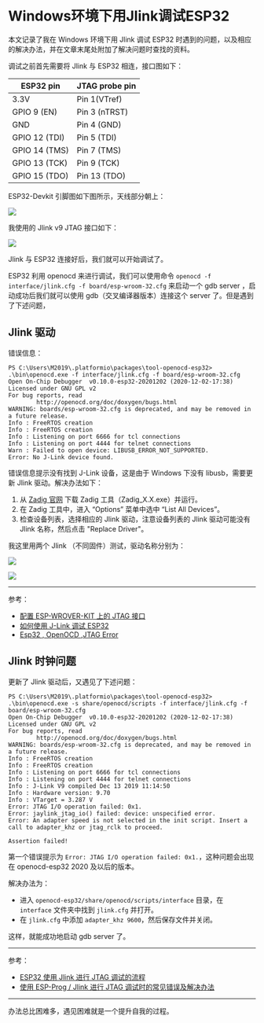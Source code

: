 # Windows环境下用Jlink调试ESP32

本文记录了我在 Windows 环境下用 Jlink 调试 ESP32 时遇到的问题，以及相应的解决办法，并在文章末尾处附加了解决问题时查找的资料。

调试之前首先需要将 Jlink 与 ESP32 相连，接口图如下：

| ESP32 pin     | JTAG probe pin |
| ------------- | -------------- |
| 3.3V          | Pin 1(VTref)   |
| GPIO 9 (EN)   | Pin 3 (nTRST)  |
| GND           | Pin 4 (GND)    |
| GPIO 12 (TDI) | Pin 5 (TDI)    |
| GPIO 14 (TMS) | Pin 7 (TMS)    |
| GPIO 13 (TCK) | Pin 9 (TCK)    |
| GPIO 15 (TDO) | Pin 13 (TDO)   |

ESP32-Devkit 引脚图如下图所示，天线部分朝上：

![](https://i.loli.net/2021/03/01/GUIaXqOl4d5PVpR.png)

我使用的 Jlink v9 JTAG 接口如下：

![](https://i.loli.net/2021/03/01/3bTDLI7alOk9pUf.png)

Jlink 与 ESP32 连接好后，我们就可以开始调试了。

ESP32 利用 openocd 来进行调试，我们可以使用命令 `openocd -f interface/jlink.cfg -f board/esp-wroom-32.cfg` 来启动一个 gdb server ，启动成功后我们就可以使用 gdb（交叉编译器版本）连接这个 server 了。但是遇到了下述问题，

## Jlink 驱动

错误信息：

```shell
PS C:\Users\M2019\.platformio\packages\tool-openocd-esp32> .\bin\openocd.exe -f interface/jlink.cfg -f board/esp-wroom-32.cfg
Open On-Chip Debugger  v0.10.0-esp32-20201202 (2020-12-02-17:38)
Licensed under GNU GPL v2
For bug reports, read
        http://openocd.org/doc/doxygen/bugs.html
WARNING: boards/esp-wroom-32.cfg is deprecated, and may be removed in a future release.
Info : FreeRTOS creation
Info : FreeRTOS creation
Info : Listening on port 6666 for tcl connections
Info : Listening on port 4444 for telnet connections
Warn : Failed to open device: LIBUSB_ERROR_NOT_SUPPORTED.
Error: No J-Link device found.
```

错误信息提示没有找到 J-Link 设备，这是由于 Windows 下没有 libusb，需要更新 Jlink 驱动。解决办法如下：

1. 从 [Zadig 官网](http://zadig.akeo.ie/) 下载 Zadig 工具（Zadig_X.X.exe）并运行。
2. 在 Zadig 工具中，进入 “Options” 菜单中选中 “List All Devices”。
3. 检查设备列表，选择相应的 Jlink 驱动，注意设备列表的 Jlink 驱动可能没有 Jlink 名称，然后点击 "Replace Driver"。

我这里用两个 Jlink （不同固件）测试，驱动名称分别为：

![](https://i.loli.net/2021/03/01/PmrV3fIyKehklcu.png)

![](https://i.loli.net/2021/03/01/6YhpmECkIFfVbHu.png)

---

参考：

- [配置 ESP-WROVER-KIT 上的 JTAG 接口](https://docs.espressif.com/projects/esp-idf/zh_CN/latest/esp32/api-guides/jtag-debugging/configure-ft2232h-jtag.html)
- [如何使用 J-Link 调试 ESP32](https://docs.ai-thinker.com/esp32/docs/esp32_openocd)
- [Esp32 , OpenOCD ,JTAG Error](https://esp32.com/viewtopic.php?t=8517)

## Jlink 时钟问题

更新了 Jlink 驱动后，又遇见了下述问题：

```shell
PS C:\Users\M2019\.platformio\packages\tool-openocd-esp32> .\bin\openocd.exe -s share/openocd/scripts -f interface/jlink.cfg -f board/esp-wroom-32.cfg
Open On-Chip Debugger  v0.10.0-esp32-20201202 (2020-12-02-17:38)
Licensed under GNU GPL v2
For bug reports, read
        http://openocd.org/doc/doxygen/bugs.html
WARNING: boards/esp-wroom-32.cfg is deprecated, and may be removed in a future release.
Info : FreeRTOS creation
Info : FreeRTOS creation
Info : Listening on port 6666 for tcl connections
Info : Listening on port 4444 for telnet connections
Info : J-Link V9 compiled Dec 13 2019 11:14:50
Info : Hardware version: 9.70
Info : VTarget = 3.287 V
Error: JTAG I/O operation failed: 0x1.
Error: jaylink_jtag_io() failed: device: unspecified error.
Error: An adapter speed is not selected in the init script. Insert a call to adapter_khz or jtag_rclk to proceed.

Assertion failed!
```

第一个错误提示为 `Error: JTAG I/O operation failed: 0x1.`，这种问题会出现在 openocd-esp32 2020 及以后的版本。

解决办法为：

- 进入 `openocd-esp32/share/openocd/scripts/interface` 目录，在 `interface` 文件夹中找到 `jlink.cfg` 并打开。
- 在 `jlink.cfg` 中添加 `adapter_khz 9600`，然后保存文件并关闭。

这样，就能成功地启动 gdb server 了。

---

参考：

- [ESP32 使用 Jlink 进行 JTAG 调试的流程](https://blog.csdn.net/zztiger123/article/details/105516768)
- [使用 ESP-Prog / Jlink 进行 JTAG 调试时的常见错误及解决办法](https://blog.csdn.net/zztiger123/article/details/106527952)



-----

办法总比困难多，遇见困难就是一个提升自我的过程。
